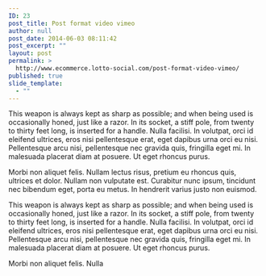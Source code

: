 ```yaml
---
ID: 23
post_title: Post format video vimeo
author: null
post_date: 2014-06-03 08:11:42
post_excerpt: ""
layout: post
permalink: >
  http://www.ecommerce.lotto-social.com/post-format-video-vimeo/
published: true
slide_template:
  - ""
---
```

This weapon is always kept as sharp as possible; and when being used is occasionally honed, just like a razor. In its socket, a stiff pole, from twenty to thirty feet long, is inserted for a handle. Nulla facilisi. In volutpat, orci id eleifend ultrices, eros nisi pellentesque erat, eget dapibus urna orci eu nisi. Pellentesque arcu nisi, pellentesque nec gravida quis, fringilla eget mi. In malesuada placerat diam at posuere. Ut eget rhoncus purus.

Morbi non aliquet felis. Nullam lectus risus, pretium eu rhoncus quis, ultrices et dolor. Nullam non vulputate est. Curabitur nunc ipsum, tincidunt nec bibendum eget, porta eu metus. In hendrerit varius justo non euismod.<!--more-->

This weapon is always kept as sharp as possible; and when being used is occasionally honed, just like a razor. In its socket, a stiff pole, from twenty to thirty feet long, is inserted for a handle. Nulla facilisi. In volutpat, orci id eleifend ultrices, eros nisi pellentesque erat, eget dapibus urna orci eu nisi. Pellentesque arcu nisi, pellentesque nec gravida quis, fringilla eget mi. In malesuada placerat diam at posuere. Ut eget rhoncus purus.

Morbi non aliquet felis. Nulla